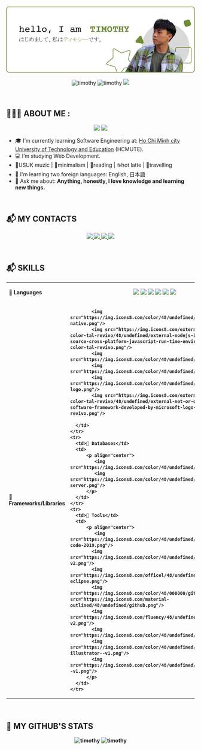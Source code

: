 ![timothyBanner](./banner.png)

<p align="center"> 
  <img src="https://komarev.com/ghpvc/?username=timothytnm26&color=6E8B36" alt="timothy" /> 
  <img src="https://badges.pufler.dev/repos/timothytnm26" alt="timothy" /> 
  <img src="https://visitor-badge.laobi.icu/badge?page_id=timomint.timothytnm26")/>
</p> <br>
<h2>👨🏽‍💻 ABOUT ME :</h2>
<div align="center">
  <img src="https://img.icons8.com/color/48/000000/vietnam-circular.png"/>
  <img src="https://img.icons8.com/fluent/48/000000/church.png"/>
</div>

- 🎓 I’m currently learning Software Engineering at: [Ho Chi Minh city University of Technology and Education](https://hcmute.edu.vn) (HCMUTE).
- 💻 I’m studying Web Development. 
- 🎼USUK muzic | 🍏minimalism | 📖reading | ☕hot latte | 👟travelling
- 📖 I'm learning two foreign languages: English, 日本語
- 💬 Ask me about: <b>Anything, honestly, I love knowledge and learning new things.
<br>  
<h2>📬 MY CONTACTS</h2>
<p align="center">
  <a href="https://www.linkedin.com/in/timothytran26/" target="_blank">
    <img src="https://img.icons8.com/fluent/48/000000/linkedin.png"/>
  </a>
  <a href="https://github.com/timothytnm26" alt="Github">
    <img src="https://img.icons8.com/fluent/48/000000/github.png"/>
  </a>  
  <a href="mailto:timothytnm@gmail.com" alt="Email">
    <img src="https://img.icons8.com/fluency/48/undefined/gmail-new.png"/>
  </a>
  <a href="https://www.facebook.com/timothytran26/" alt="Facebook">
    <img src="https://img.icons8.com/color/48/undefined/facebook.png"/ target="_blank" />
  </a> 
</p>
<br>
<h2>📬 SKILLS</h2>
  <table width=100%>
    <tr>
      <td>🎯 Languages</td>
      <td>
          <p align="center">
            <img src="https://img.icons8.com/color/48/undefined/java-coffee-cup-logo--v1.png"/>
            <img src="https://img.icons8.com/color/48/undefined/c-sharp-logo.png"/>
            <img src="https://img.icons8.com/color/48/undefined/python--v1.png"/>
            <img src="https://img.icons8.com/color/48/undefined/javascript--v1.png"/>
            <img src="https://img.icons8.com/color/48/undefined/html-5--v1.png"/>
            <img src="https://img.icons8.com/color/48/undefined/sass.png"/>
          </p>
      </td>
    </tr>
    <tr>
      <td>🎯 Frameworks/Libraries</td>
      <td vertical-align="middle">
          
            <img src="https://img.icons8.com/color/48/undefined/react-native.png"/>
            <img src="https://img.icons8.com/external-tal-revivo-color-tal-revivo/48/undefined/external-nodejs-is-an-open-source-cross-platform-javascript-run-time-environment-logo-color-tal-revivo.png"/>
            <img src="https://img.icons8.com/color/48/undefined/bootstrap.png"/>
            <img src="https://img.icons8.com/color/48/undefined/flutter.png"/>
            <img src="https://img.icons8.com/color/48/undefined/spring-logo.png"/>
            <img src="https://img.icons8.com/external-tal-revivo-color-tal-revivo/48/undefined/external-net-or-dot-net-a-software-framework-developed-by-microsoft-logo-color-tal-revivo.png"/>
         
      </td>
    </tr>
    <tr>
      <td>🎯 Databases</td>
      <td>
          <p align="center">
             <img src="https://img.icons8.com/color/48/undefined/mongodb.png"/>
             <img src="https://img.icons8.com/color/48/undefined/microsoft-sql-server.png"/>
          </p>
      </td>
    </tr>
    <tr>
      <td>🎯 Tools</td>
      <td>
          <p align="center">
             <img src="https://img.icons8.com/color/48/undefined/visual-studio-code-2019.png"/>
            <img src="https://img.icons8.com/color/48/undefined/visual-studio--v2.png"/>
            <img src="https://img.icons8.com/officel/48/undefined/java-eclipse.png"/>
            <img src="https://img.icons8.com/color/48/000000/git.png"/><img src="https://img.icons8.com/material-outlined/48/undefined/github.png"/>
            <img src="https://img.icons8.com/fluency/48/undefined/anaconda--v2.png"/>
            <img src="https://img.icons8.com/color/48/undefined/figma--v1.png"/>
            <img src="https://img.icons8.com/color/48/undefined/adobe-illustrator--v1.png"/>
            <img src="https://img.icons8.com/color/48/undefined/adobe-photoshop--v1.png"/>
          </p>
      </td>
    </tr>
  </table>

<br>
<h2>📌 MY GITHUB'S STATS</h2>
  <div align="center">
    <img height="200em" src="https://github-readme-stats.vercel.app/api?username=timothytnm26&show_icons=true&line_height=26&count_private=true&title_color=6E8B36&text_color=000000&icon_color=6E8B36&bg_color=ffffff&hide_border=false&border_color=6E8B36" alt="timothy"/>    
    <img height="200em" src="https://github-readme-stats.vercel.app/api/top-langs?username=timothytnm26&show_icons=true&title_color=6E8B36&text_color=000000&icon_color=0c0c0c&layout=compact&hide_border=false&bg_color=ffffff&border_color=6E8B36" alt="timothy" />
  </div>
